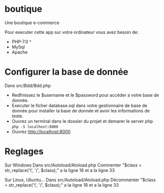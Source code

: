 # boutique
Une boutique e-commerce

Pour executer cette app sur votre ordinateur vous avez besoin de:
- PHP-7.0 ^
- MySql
- Apache

# Configurer la base de donnée
Dans src/Bdd/Bdd.php
- Redfinissez le $username et le $password pour accéder a votre base de donnée.
- Executer le ficher database.sql dans votre gestionnaire de base de donnée pour installer la base de donnée et avoir les informations de teste.
- Ouvrez un terminal dans le dossier du projet et demarer le server php `php -S localhost:8000`
- Ouvrez [http://localhost:8000](http://localhost:8000)

# Reglages

Sur Windows
Dans src/Autoload/Atoload.php
Commenter "$class = str_replace('\\', '/', $class);" a la ligne 18 et a la ligne 33

Sur Linux, Ubuntu...
Dans src/Autoload/Atoload.php
Décommenter "$class = str_replace('\\', '/', $class);" a la ligne 18 et a la ligne 33
